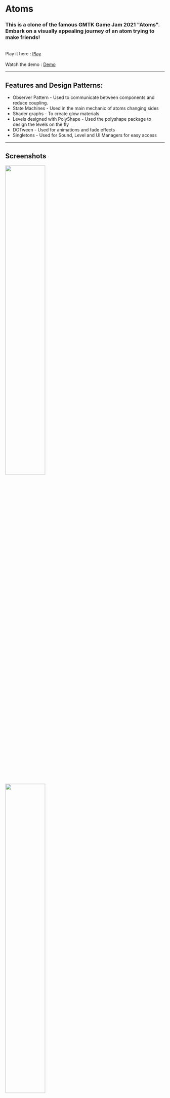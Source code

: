 # Atoms

### This is a clone of the famous GMTK Game Jam 2021 "Atoms". Embark on a visually appealing journey of an atom trying to make friends!
<br>
Play it here : <a href="https://shoumopal.itch.io/atoms">Play</a>
<br><br>
Watch the demo : <a href="https://www.loom.com/share/6627f5c87d634bab9ed9588f67175dc8?sid=86b0d230-4546-4327-aeaa-6247047332b3">Demo</a>

<hr>

## Features and Design Patterns:

* Observer Pattern - Used to communicate between components and reduce coupling.
* State Machines - Used in the main mechanic of atoms changing sides
* Shader graphs - To create glow materials
* Levels designed with PolyShape - Used the polyshape package to design the levels on the fly
* DOTween - Used for animations and fade effects
* Singletons - Used for Sound, Level and UI Managers for easy access

<hr>

## Screenshots

<img src="https://github.com/ShoumoPal/Atoms/assets/46050414/01d7598d-5560-44cb-8362-0e9fc7be3fe0" width=50% height=50% />

<img src="https://github.com/ShoumoPal/Atoms/assets/46050414/8dcf6a26-c354-4738-b11a-e380ee4244e0" width=50% height=50% />

<img src="https://github.com/ShoumoPal/Atoms/assets/46050414/bb84639c-217f-42a2-a7a1-1c1f04431b4d" width=50% height=50% />

<img src="https://github.com/ShoumoPal/Atoms/assets/46050414/094c9819-28a1-44f3-9ec0-434e34bad0fc" width=50% height=50% />
